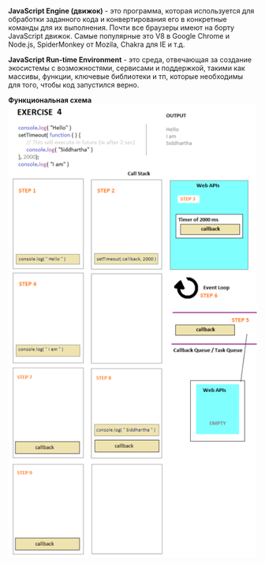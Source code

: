 ## 

**JavaScript Engine (движок)** - это программа, которая используется для обработки заданного кода и конвертирования его в конкретные команды для их выполнения. Почти все браузеры имеют на борту JavaScript движок. Самые популярные это V8 в Google Chrome и Node.js, SpiderMonkey от Mozila, Chakra для IE и т.д.

**JavaScript Run-time Environment** - это среда, отвечающая за создание экосистемы с возможностями, сервисами и поддержкой, такими как массивы, функции, ключевые библиотеки и тп, которые необходимы для того, чтобы код запустился верно.

**Функциональная схема**
![alt text](./assets/task.png)